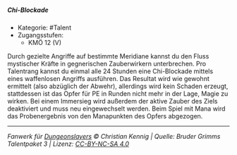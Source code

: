 <!---
Dies ist ein Fanwerk für DUNGEONSLAYERS © von Christian Kennig

Quellen:      [Bruder Grimms Talentpaket 3](https://www.f-space.de/ds4/downloads.html)
              [Talentbeschreibungen](https://www.f-space.de/ds4/tools-talentcards.html)
License:      [CC-BY-NC-SA 4.0](https://creativecommons.org/licenses/by-nc-sa/4.0/deed.de)
Richtlinien:  [Fanwerkrichtlinien](https://www.dungeonslayers.net/fanwerk-richtlinien/)
Autor:        Zauberlehrling
-->

##### Chi-Blockade

- Kategorie: #Talent
- Zugangsstufen:
  - KMÖ 12 (V)

Durch gezielte Angriffe auf bestimmte Meridiane kannst du den Fluss mystischer Kräfte in gegnerischen Zauberwirkern unterbrechen. Pro Talentrang kannst du einmal alle 24 Stunden eine Chi-Blockade mittels eines waffenlosen Angriffs ausführen. Das Resultat wird wie gewohnt ermittelt (also abzüglich der Abwehr), allerdings wird kein Schaden erzeugt, stattdessen ist das Opfer für PE in Runden nicht mehr in der Lage, Magie zu wirken. Bei einem Immersieg wird außerdem der aktive Zauber des Ziels deaktiviert und muss neu eingewechselt werden. Beim Spiel mit Mana wird das Probenergebnis von den Manapunkten des Opfers abgezogen.

---

_Fanwerk für [Dungeonslayers](https://www.dungeonslayers.net/) © Christian Kennig | Quelle: Bruder Grimms Talentpaket 3 | Lizenz: [CC-BY-NC-SA 4.0](https://creativecommons.org/licenses/by-nc-sa/4.0/deed.de)_
